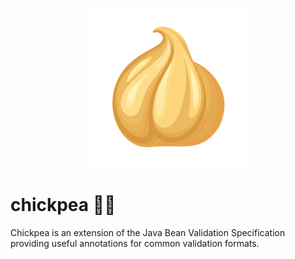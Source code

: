 <p align="center">
  <img src="assets/logo/chickpea-256.png" />
</p>

# chickpea 🐣🫛
Chickpea is an extension of the Java Bean Validation Specification providing useful annotations for common validation formats. 
